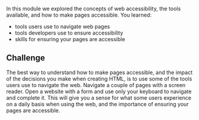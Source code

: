 In this module we explored the concepts of web accessibility, the tools available, and how to make pages accessible. You learned:

- tools users use to navigate web pages
- tools developers use to ensure accessibility
- skills for ensuring your pages are accessible

## Challenge

The best way to understand how to make pages accessible, and the impact of the decisions you make when creating HTML, is to use some of the tools users use to navigate the web. Navigate a couple of pages with a screen reader. Open a website with a form and use only your keyboard to navigate and complete it. This will give you a sense for what some users experience on a daily basis when using the web, and the importance of ensuring your pages are accessible.
